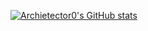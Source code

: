 [![Archietector0's GitHub stats](https://github-readme-stats.vercel.app/api?username=Archietector0)](https://github.com/Archietector0/github-readme-stats)
